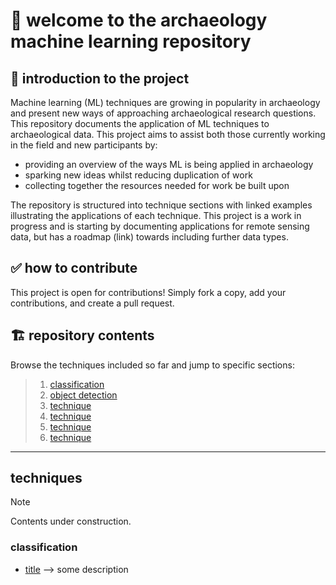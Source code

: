 # 👋 welcome to the archaeology machine learning repository

## 📖 introduction to the project
Machine learning (ML) techniques are growing in popularity in archaeology and present new ways of approaching archaeological research questions. 
This repository documents the application of ML techniques to archaeological data.
This project aims to assist both those currently working in the field and new participants by:

* providing an overview of the ways ML is being applied in archaeology
* sparking new ideas whilst reducing duplication of work
* collecting together the resources needed for work be built upon

The repository is structured into technique sections with linked examples illustrating the applications of each technique.
This project is a work in progress and is starting by documenting applications for remote sensing data, but has a roadmap (link) towards including further data types.

## ✅ how to contribute
This project is open for contributions! Simply fork a copy, add your contributions, and create a pull request.

## 🏗️ repository contents
Browse the techniques included so far and jump to specific sections:

> 1. [classification](https://github.com/lakillo/archaeology-machine-learning/edit/main/README.md#classification)
> 2. [object detection](link)
> 3. [technique](link)
> 4. [technique](link)
> 5. [technique](link)
> 6. [technique](link)

---

## techniques
> [!NOTE]
> Contents under construction.

### classification
* [title](url) —> some description
